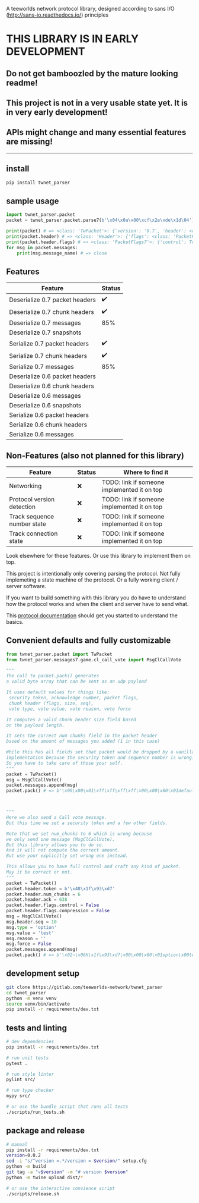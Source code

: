 A teeworlds network protocol library, designed according to sans I/O (http://sans-io.readthedocs.io/) principles

# THIS LIBRARY IS IN EARLY DEVELOPMENT

## Do not get bamboozled by the mature looking readme!
## This project is not in a very usable state yet. It is in very early development!
## APIs might change and many essential features are missing!

---

## install

```bash
pip install twnet_parser
```

## sample usage

```python
import twnet_parser.packet
packet = twnet_parser.packet.parse7(b'\x04\x0a\x00\xcf\x2e\xde\x1d\04') # 0.7 close

print(packet) # => <class: 'TwPacket'>: {'version': '0.7', 'header': <class: 'Header'>, 'messages': [<class: 'CtrlMessage'>]}
print(packet.header) # => <class: 'Header'>: {'flags': <class: 'PacketFlags7, 'size': 0, 'ack': 10, 'token': b'\xcf.\xde\x1d', 'num_chunks': 0}
print(packet.header.flags) # => <class: 'PacketFlags7'>: {'control': True, 'resend': False, 'compression': False, 'connless': False}
for msg in packet.messages:
    print(msg.message_name) # => close
```

## Features

| Feature                        | Status             |
| ------------------------------ | ------------------ |
| Deserialize 0.7 packet headers | :heavy_check_mark: |
| Deserialize 0.7 chunk headers  | :heavy_check_mark: |
| Deserialize 0.7 messages       | 85%                |
| Deserialize 0.7 snapshots      |                    |
| Serialize 0.7 packet headers   | :heavy_check_mark: |
| Serialize 0.7 chunk headers    | :heavy_check_mark: |
| Serialize 0.7 messages         | 85%                |
| Deserialize 0.6 packet headers |                    |
| Deserialize 0.6 chunk headers  |                    |
| Deserialize 0.6 messages       |                    |
| Deserialize 0.6 snapshots      |                    |
| Serialize 0.6 packet headers   |                    |
| Serialize 0.6 chunk headers    |                    |
| Serialize 0.6 messages         |                    |

## Non-Features (also not planned for this library)

| Feature                        | Status  | Where to find it                            |
| ------------------------------ | ------- | ------------------------------------------- |
| Networking                     | :x:     | TODO: link if someone implemented it on top |
| Protocol version detection     | :x:     | TODO: link if someone implemented it on top |
| Track sequence number state    | :x:     | TODO: link if someone implemented it on top |
| Track connection state         | :x:     | TODO: link if someone implemented it on top |

Look elsewhere for these features. Or use this library to implement them on top.

This project is intentionally only covering parsing the protocol.
Not fully implemeting a state machine of the protocol.
Or a fully working client / server software.

If you want to build something with this library
you do have to understand how the protocol works
and when the client and server have to send what.

This [protocol documentation](https://chillerdragon.github.io/teeworlds-protocol/index.html)
should get you started to understand the basics.

## Convenient defaults and fully customizable

```python
from twnet_parser.packet import TwPacket
from twnet_parser.messages7.game.cl_call_vote import MsgClCallVote

"""
The call to packet.pack() generates
a valid byte array that can be sent as an udp payload

It uses default values for things like:
 security token, acknowledge number, packet flags,
 chunk header (flags, size, seq),
 vote type, vote value, vote reason, vote force

It computes a valid chunk header size field based
on the payload length.

It sets the correct num chunks field in the packet header
based on the amount of messages you added (1 in this case)

While this has all fields set that packet would be dropped by a vanilla
implementation because the security token and sequence number is wrong.
So you have to take care of those your self.
"""
packet = TwPacket()
msg = MsgClCallVote()
packet.messages.append(msg)
packet.pack() # => b'\x00\x00\x01\xff\xff\xff\xff\x00\x00\x80\x01default\x00default\x00default\x00\x00'



"""
Here we also send a Call vote message.
But this time we set a security token and a few other fields.

Note that we set num_chunks to 6 which is wrong because
we only send one message (MsgClCallVote).
But this library allows you to do so.
And it will not compute the correct amount.
But use your explicitly set wrong one instead.

This allows you to have full control and craft any kind of packet.
May it be correct or not.
"""
packet = TwPacket()
packet.header.token = b'\x48\x1f\x93\xd7'
packet.header.num_chunks = 6
packet.header.ack = 638
packet.header.flags.control = False
packet.header.flags.compression = False
msg = MsgClCallVote()
msg.header.seq = 10
msg.type = 'option'
msg.value = 'test'
msg.reason = ''
msg.force = False
packet.messages.append(msg)
packet.pack() # => b'\x02~\x06H\x1f\x93\xd7\x00\x00\x80\x01option\x00test\x00\x00\x00'
```

## development setup

```bash
git clone https://gitlab.com/teeworlds-network/twnet_parser
cd twnet_parser
python -m venv venv
source venv/bin/activate
pip install -r requirements/dev.txt
```

## tests and linting

```bash
# dev dependencies
pip install -r requirements/dev.txt

# run unit tests
pytest .

# run style linter
pylint src/

# run type checker
mypy src/

# or use the bundle script that runs all tests
./scripts/run_tests.sh
```

## package and release

```bash
# manual
pip install -r requirements/dev.txt
version=0.0.2
sed -i "s/^version =.*/version = $version/" setup.cfg
python -m build
git tag -a "v$version" -m "# version $version"
python -m twine upload dist/*

# or use the interactive convience script
./scripts/release.sh
```
